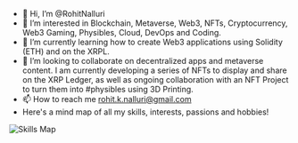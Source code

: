 - 👋 Hi, I’m @RohitNalluri
- 👀 I’m interested in Blockchain, Metaverse, Web3, NFTs, Cryptocurrency, Web3 Gaming, Physibles, Cloud, DevOps and Coding.
- 🌱 I’m currently learning how to create Web3 applications using Solidity (ETH) and on the XRPL.
- 💞️ I’m looking to collaborate on decentralized apps and metaverse content. I am currently developing a series of NFTs to display and share on the XRP Ledger, as well as ongoing collaboration with an NFT Project to turn them into #physibles using 3D Printing.
- 📫 How to reach me rohit.k.nalluri@gmail.com
- Here's a mind map of all my skills, interests, passions and hobbies!

 ![Skills Map](https://user-images.githubusercontent.com/10972267/192728563-2a84e6b7-4439-4019-bd3d-59e7c4a60d57.jpg)

<!---
RohitNalluri/RohitNalluri is a ✨ special ✨ repository because its `README.md` (this file) appears on your GitHub profile.
You can click the Preview link to take a look at your changes.
--->

